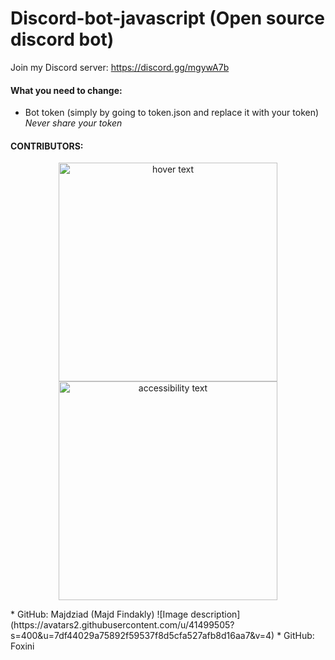 # Discord-bot-javascript (Open source discord bot)
Join my Discord server: https://discord.gg/mgywA7b

#### What you need to change:
* Bot token (simply by going to token.json and replace it with your token) *Never share your token* 

#### CONTRIBUTORS:
<p align="center">
  <img src="your_relative_path_here" width="350" title="hover text">
  <img src="https://avatars2.githubusercontent.com/u/41499505?s=400&u=7df44029a75892f59537f8d5cfa527afb8d16aa7&v=4" width="350" alt="accessibility text">
</p>
* GitHub: Majdziad (Majd Findakly) ![Image description](https://avatars2.githubusercontent.com/u/41499505?s=400&u=7df44029a75892f59537f8d5cfa527afb8d16aa7&v=4)
* GitHub: Foxini
